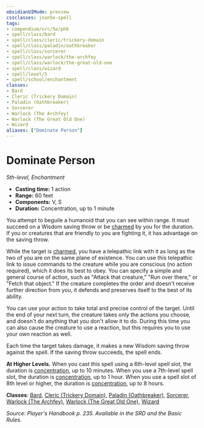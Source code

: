 ```yaml
---
obsidianUIMode: preview
cssclasses: json5e-spell
tags:
- compendium/src/5e/phb
- spell/class/bard
- spell/class/cleric/trickery-domain
- spell/class/paladin/oathbreaker
- spell/class/sorcerer
- spell/class/warlock/the-archfey
- spell/class/warlock/the-great-old-one
- spell/class/wizard
- spell/level/5
- spell/school/enchantment
classes:
- Bard
- Cleric (Trickery Domain)
- Paladin (Oathbreaker)
- Sorcerer
- Warlock (The Archfey)
- Warlock (The Great Old One)
- Wizard
aliases: ["Dominate Person"]
---
```

# Dominate Person
*5th-level, Enchantment*  

- **Casting time:** 1 action
- **Range:** 60 feet
- **Components:** V, S
- **Duration:** Concentration, up to 1 minute

You attempt to beguile a humanoid that you can see within range. It must succeed on a Wisdom saving throw or be [charmed](conditions.md#charmed) by you for the duration. If you or creatures that are friendly to you are fighting it, it has advantage on the saving throw.

While the target is [charmed](conditions.md#charmed), you have a telepathic link with it as long as the two of you are on the same plane of existence. You can use this telepathic link to issue commands to the creature while you are conscious (no action required), which it does its best to obey. You can specify a simple and general course of action, such as "Attack that creature," "Run over there," or "Fetch that object." If the creature completes the order and doesn't receive further direction from you, it defends and preserves itself to the best of its ability.

You can use your action to take total and precise control of the target. Until the end of your next turn, the creature takes only the actions you choose, and doesn't do anything that you don't allow it to do. During this time you can also cause the creature to use a reaction, but this requires you to use your own reaction as well.

Each time the target takes damage, it makes a new Wisdom saving throw against the spell. If the saving throw succeeds, the spell ends.

**At Higher Levels.** When you cast this spell using a 6th-level spell slot, the duration is [concentration](conditions.md#concentration), up to 10 minutes. When you use a 7th-level spell slot, the duration is [concentration](conditions.md#concentration), up to 1 hour. When you use a spell slot of 8th level or higher, the duration is [concentration](conditions.md#concentration), up to 8 hours.

**Classes**: [Bard](bard.md), [Cleric (Trickery Domain)](cleric-trickery-domain.md), [Paladin (Oathbreaker)](paladin-oathbreaker.md), [Sorcerer](sorcerer.md), [Warlock (The Archfey)](warlock-the-archfey.md), [Warlock (The Great Old One)](warlock-the-great-old-one.md), [Wizard](wizard.md)

*Source: Player's Handbook p. 235. Available in the SRD and the Basic Rules.*